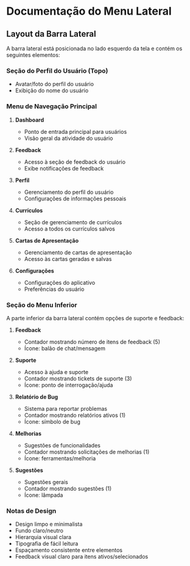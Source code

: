 # Documentação do Menu Lateral

## Layout da Barra Lateral

A barra lateral está posicionada no lado esquerdo da tela e contém os seguintes elementos:

### Seção do Perfil do Usuário (Topo)
- Avatar/foto do perfil do usuário
- Exibição do nome do usuário

### Menu de Navegação Principal
1. **Dashboard**
   - Ponto de entrada principal para usuários
   - Visão geral da atividade do usuário

2. **Feedback**
   - Acesso à seção de feedback do usuário
   - Exibe notificações de feedback

3. **Perfil**
   - Gerenciamento do perfil do usuário
   - Configurações de informações pessoais

4. **Currículos**
   - Seção de gerenciamento de currículos
   - Acesso a todos os currículos salvos

5. **Cartas de Apresentação**
   - Gerenciamento de cartas de apresentação
   - Acesso às cartas geradas e salvas

6. **Configurações**
   - Configurações do aplicativo
   - Preferências do usuário

### Seção do Menu Inferior
A parte inferior da barra lateral contém opções de suporte e feedback:

1. **Feedback**
   - Contador mostrando número de itens de feedback (5)
   - Ícone: balão de chat/mensagem

2. **Suporte**
   - Acesso à ajuda e suporte
   - Contador mostrando tickets de suporte (3)
   - Ícone: ponto de interrogação/ajuda

3. **Relatório de Bug**
   - Sistema para reportar problemas
   - Contador mostrando relatórios ativos (1)
   - Ícone: símbolo de bug

4. **Melhorias**
   - Sugestões de funcionalidades
   - Contador mostrando solicitações de melhorias (1)
   - Ícone: ferramentas/melhoria

5. **Sugestões**
   - Sugestões gerais
   - Contador mostrando sugestões (1)
   - Ícone: lâmpada

### Notas de Design
- Design limpo e minimalista
- Fundo claro/neutro
- Hierarquia visual clara
- Tipografia de fácil leitura
- Espaçamento consistente entre elementos
- Feedback visual claro para itens ativos/selecionados 